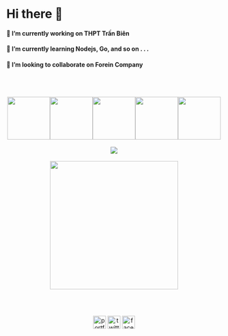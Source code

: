 # Hi there 👋
#### 🔭 I’m currently working on THPT Trấn Biên
#### 🌱 I’m currently learning Nodejs, Go, and so on . . .
#### 👯 I’m looking to collaborate on Forein Company
<br>
<br>

<p align="center">
  <img src="https://media3.giphy.com/media/ln7z2eWriiQAllfVcn/200w.webp" width="100"><img src="https://i.giphy.com/media/eNAsjO55tPbgaor7ma/200w.webp" width="100"><img src="https://i.giphy.com/media/VgGthkhUvGgOit7Y9i/200.webp" width="100"><img src="https://i.giphy.com/media/KzJkzjggfGN5Py6nkT/200.webp" width="100"><img src="https://i.giphy.com/media/IdyAQJVN2kVPNUrojM/200.webp" width="100"><br><br>
  <img src="https://camo.githubusercontent.com/936a08778c7e4885053d148c07bbd2339dfbdd80/68747470733a2f2f6665726f73732e6e65742f782f6e6f6465322e676966" /><br><br>
  <img src="https://little.kylerconway.com/images/golang-what.gif" width="300">
</p>
<br>
<br>
<p align="center">
  <a href="https://khoakomlem.netlify.app/" target="_blank"><img align="center" src="https://cdn.jsdelivr.net/npm/simple-icons@3.0.1/icons/internetexplorer.svg" alt="portfolio" height="30" width="30" /></a>
<a href="https://twitter.com/khoakomlem" target="_blank"><img align="center" src="https://cdn.jsdelivr.net/npm/simple-icons@3.0.1/icons/twitter.svg" alt="twitter" height="30" width="30" /></a>
  <a href="https://facebook.com/khoakomlem" target="_blank"><img align="center" src="https://cdn.jsdelivr.net/npm/simple-icons@3.0.1/icons/facebook.svg" alt="facebook" height="30" width="30" /></a>
</p>
<br>
<br>
<br>

[//]: <https://media3.giphy.com/media/kF5jCsgtnTCIZwnAXE/giphy.gif>
